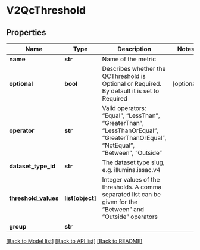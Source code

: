 # V2QcThreshold

## Properties
Name | Type | Description | Notes
------------ | ------------- | ------------- | -------------
**name** | **str** | Name of the metric | 
**optional** | **bool** | Describes whether the QCThreshold is Optional or Required. By default it is set to Required | [optional] 
**operator** | **str** | Valid operators: “Equal”, “LessThan”, “GreaterThan”, “LessThanOrEqual”, “GreaterThanOrEqual”, “NotEqual”, “Between”, “Outside” | 
**dataset_type_id** | **str** | The dataset type slug, e.g. illumina.issac.v4 | 
**threshold_values** | **list[object]** | Integer values of the thresholds. A comma separated list can be given for the “Between” and “Outside” operators | 
**group** | **str** |  | 

[[Back to Model list]](../README.md#documentation-for-models) [[Back to API list]](../README.md#documentation-for-api-endpoints) [[Back to README]](../README.md)

